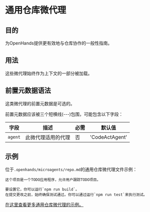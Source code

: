 # 通用仓库微代理

## 目的

为OpenHands提供更有效地与仓库协作的一般性指南。

## 用法

这些微代理始终作为上下文的一部分被加载。

## 前置元数据语法

这类微代理的前置元数据是可选的。

前置元数据应该被三个短横线(---)包围，可能包含以下字段：

| 字段      | 描述                           | 必需 | 默认值         |
|-----------|--------------------------------|------|----------------|
| `agent`   | 此微代理适用的代理             | 否   | 'CodeActAgent' |

## 示例

位于`.openhands/microagents/repo.md`的通用仓库微代理文件示例：
```
这个项目是一个TODO应用程序，允许用户跟踪TODO项目。

要设置它，你可以运行`npm run build`。
在提交更改之前，始终确保测试通过。你可以通过运行`npm run test`来执行测试。
```

[在这里查看更多通用仓库微代理的示例。](https://github.com/All-Hands-AI/OpenHands/tree/main/.openhands/microagents)